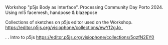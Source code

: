 Workshop "p5js Body as Interface". 
Processing Community Day Porto 2024. Using ml5 facemesh, handpose & blazepose

Collections of sketches on p5js editor used on the Workshop.
https://editor.p5js.org/visiophone/collections/ewYf2gJo_

.
.
Intro to p5js
https://editor.p5js.org/visiophone/collections/5qzfN2EY0

